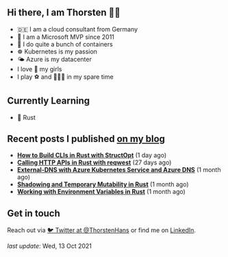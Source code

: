 ## Hi there, I am Thorsten 👋🏼

- 🇩🇪 I am a cloud consultant from Germany
- 🔷 I am a Microsoft MVP since 2011
- 🐳 I do quite a bunch of containers
- ☸️ Kubernetes is my passion
- 🌤 Azure is my datacenter
- I love 💞 my girls
- I play ⚽️ and 🏃🏻‍♂️ in my spare time

## Currently Learning

- 🦀 Rust

## Recent posts I published [on my blog](https://thorsten-hans.com)

- **[How to Build CLIs in Rust with StructOpt](https://thorsten-hans.com/how-to-build-clis-in-rust-with-structopt/)** (1 day ago)
- **[Calling HTTP APIs in Rust with reqwest](https://thorsten-hans.com/calling-http-apis-in-rust-with-reqwest/)** (27 days ago)
- **[External-DNS with Azure Kubernetes Service and Azure DNS](https://thorsten-hans.com/external-dns-azure-kubernetes-service-azure-dns/)** (1 month ago)
- **[Shadowing and Temporary Mutability in Rust](https://thorsten-hans.com/shadowing-temporary-mutability-rust/)** (1 month ago)
- **[Working with Environment Variables in Rust](https://thorsten-hans.com/working-with-environment-variables-in-rust/)** (1 month ago)

## Get in touch

Reach out via [🐦 Twitter at @ThorstenHans](https://twitter.com/ThorstenHans) or find me on [LinkedIn](https://linkedin.com/in/ThorstenHans).

_last update_: Wed, 13 Oct 2021

